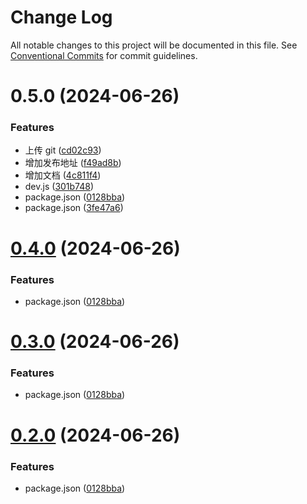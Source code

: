 # Change Log

All notable changes to this project will be documented in this file.
See [Conventional Commits](https://conventionalcommits.org) for commit guidelines.

# 0.5.0 (2024-06-26)

### Features

- 上传 git ([cd02c93](https://github.com/WangXueLinA/dumi_document/commit/cd02c93a2578edcb4a3d36b5c39e375f84d7cbe5))
- 增加发布地址 ([f49ad8b](https://github.com/WangXueLinA/dumi_document/commit/f49ad8b897decb73c7f18f18038c8257f0fc1095))
- 增加文档 ([4c811f4](https://github.com/WangXueLinA/dumi_document/commit/4c811f4c339debc0bfbcf9e6d6795a9eafd2a59f))
- dev.js ([301b748](https://github.com/WangXueLinA/dumi_document/commit/301b7480ab2ad94ac57d752001b1061cfa53b857))
- package.json ([0128bba](https://github.com/WangXueLinA/dumi_document/commit/0128bba8bec9751c6282549eb595f95b1ac192f8))
- package.json ([3fe47a6](https://github.com/WangXueLinA/dumi_document/commit/3fe47a64f9815d6b3bea1aaaeff0932dcd19e4ff))

# [0.4.0](https://github.com/WangXueLinA/dumi_document/compare/@wxl/aes-des-secret@0.3.0...@wxl/aes-des-secret@0.4.0) (2024-06-26)

### Features

- package.json ([0128bba](https://github.com/WangXueLinA/dumi_document/commit/0128bba8bec9751c6282549eb595f95b1ac192f8))

# [0.3.0](https://github.com/WangXueLinA/dumi_document/compare/@wxl/aes-des-secret@0.3.0...@wxl/aes-des-secret@0.3.0) (2024-06-26)

### Features

- package.json ([0128bba](https://github.com/WangXueLinA/dumi_document/commit/0128bba8bec9751c6282549eb595f95b1ac192f8))

# [0.2.0](https://github.com/WangXueLinA/dumi_document/compare/@wxl/aes-des-secret@0.3.0...@wxl/aes-des-secret@0.2.0) (2024-06-26)

### Features

- package.json ([0128bba](https://github.com/WangXueLinA/dumi_document/commit/0128bba8bec9751c6282549eb595f95b1ac192f8))
